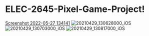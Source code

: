 # ELEC-2645-Pixel-Game-Project!

[Screenshot 2022-05-27 134141](https://user-images.githubusercontent.com/71925079/171209924-e26d5dde-e5c7-401a-9ad5-818b4d9e65b1.png)
![20210429_130628000_iOS](https://user-images.githubusercontent.com/71925079/171209855-16854276-4967-465a-9521-a62027f9a1f4.jpg)
![20210429_130703000_iOS](https://user-images.githubusercontent.com/71925079/171209867-e8ef7d38-d81f-4f99-bfc8-83db8afd6aaa.jpg)
![20210429_130817000_iOS](https://user-images.githubusercontent.com/71925079/171209879-bc797147-f7dd-454e-85d6-395cb6120f8a.jpg)
